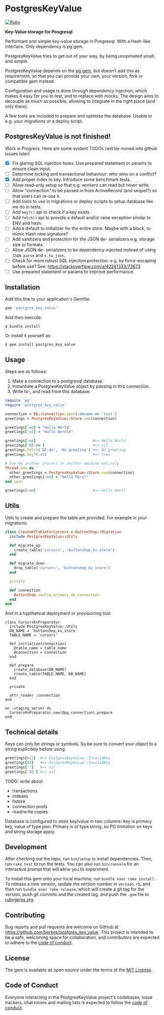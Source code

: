 # PostgresKeyValue

[![Ruby](https://github.com/berkes/postgres_key_value/actions/workflows/main.yml/badge.svg)](https://github.com/berkes/postgres_key_value/actions/workflows/main.yml)

**Key-Value storage for Posgresql**

Performant and simple key-value storage in Posgresql. With a Hash-like
interface. Only dependency is pg gem.

PostgresKeyValue tries to get out of your way, by being unopiniated small, and
simple. 

PostgresKeyValue depends on the [pg gem](https://rubygems.org/gems/pg), but
doesn't add this as requirement, so that you can provide your own, your
version, fork or compatible gem instead.

Configuration and usage is done through dependency injection, which makes it
easy for you to test, and to replace with mocks. The design aims to decouple as
much as possible, allowing to integrate in the right place (and only there).

A few tools are included to prepare and optimize the database. Usable in e.g.
your migrations or a deploy script.

## PostgresKeyValue is not finished!

Work in Progress. Here are some evident TODOs (will be moved into github issues later)

* [x] Fix glaring SQL injection holes. Use prepared statement or params to ensure clean input.
* [ ] Determine locking and transactional behaviour: who wins on a conflict?
* [x] Add proper index to key. Introduce some benchmark tests.
* [ ] Allow read-only setup so that e.g. workers can read but never write.
* [ ] Allow "connection" to be passed in from ActiveRecord (and sequel?) so that users can re-use it.
* [ ] Add tools to use in migrations or deploy scripts to setup database like we do in tests.
* [ ] Add `key?()` api to check if a key exists.
* [ ] Add `fetch()` api to provide a default and/or raise exception similar to ENV and hash.
* [ ] Add a default to initializer for the entire store. Maybe with a block, to mimic Hash.new signature?
* [ ] Add sanitizers and protection for the JSON de- serializers e.g. storage size or formats.
* [ ] Allow JSON de- serializers to be dependency-injected instead of using `JSON.parse` and `x.to_json`.
* [ ] Check for more robust SQL injection protection. e.g. by force-escaping before use? See: https://stackoverflow.com/a/42281333/73673
* [ ] Use prepared statement or params to improve performance.

## Installation

Add this line to your application's Gemfile:

```ruby
gem 'postgres_key_value'
```

And then execute:

    $ bundle install

Or install it yourself as:

    $ gem install postgres_key_value

## Usage

Steps are as follows:

1. Make a connection to a postgresql database.
2. Instantiate a PostgresKeyValue object by passing in this connection.
3. Write to-, and read from this database.

```ruby
require 'pg'
require 'postgres_key_value'

connection = PG::Connection.open(:dbname => 'test')
greetings = PostgresKeyValue::Store.new(connection) 

greetings[:en] = "Hello World"
greetings[:nl] = "Hallo Wereld"

greetings[:en]                          #=> Hello World
greetings['DE-de']                      #=> nil
greetings.fetch('DE-de', 'No greeting') #=> No greeting
greetings.key?(:nl)                     #=> true

# Can be another process on another machine entirely.
Thread.new do
  other_greetings = PostgresKeyValue::Store.new(connection) 
  other_greetings[:en] = "Hello Mars!"
end.join

greetings[:en]                          #=> Hello Mars!
```

## Utils

Utils to create and prepare the table are provided. For example in your migrations:

```ruby
class CreateKVTableForCursors < ButtonShop::Migration
  include PostgresKeyValue::Utils

  def migrate_up
    create_table('cursors', 'buttonshop_kv_store')
  end

  def migrate_down
    drop_table('cursors', 'buttonshop_kv_store')
  end

  private

  def connection
    ButtonShop.config.primary_db_connection
  end
end
```

And in a hypthetical deployment or provisioning tool

```
class CursorsKvPreparator
  include PostgresKeyValue::Utils
  DB_NAME = 'buttonshop_kv_store'
  TABLE_NAME = 'cursors'

  def initialize(connection)
    @table_name = table_name
    @connection = connection
  end

  def prepare
    create_database(DB_NAME)
    create_table(TABLE_NAME, DB_NAME)
  end

  private

  attr_reader :connection
end

on :staging_server do
  CursorsKvPreparator.new(@pg_connection).prepare
end
```

## Technical details

Keys can only be strings or symbols. So be sure to convert your object to a 
string explicitely before using.

```ruby
greetings[nil]  #=> PostgresKeyValue::InvalidKey
greetings[42]   #=> PostgresKeyValue::InvalidKey
greetings['']   #=> nil
greetings['42'] #=> nil

```

TODO: write about

* transactions
* indexes
* hstore
* connection pools
* read/write copies

Database is configured to store key/value in two columns: key is primary key,
value of type json. Primary is of type string, so PG limitation on keys and string
storage apply.

## Development

After checking out the repo, run `bin/setup` to install dependencies. Then, run `rake test` to run the tests. You can also run `bin/console` for an interactive prompt that will allow you to experiment.

To install this gem onto your local machine, run `bundle exec rake install`. To release a new version, update the version number in `version.rb`, and then run `bundle exec rake release`, which will create a git tag for the version, push git commits and the created tag, and push the `.gem` file to [rubygems.org](https://rubygems.org).

## Contributing

Bug reports and pull requests are welcome on GitHub at
https://github.com/berkes/postgres_key_value. This project is intended to be a
safe, welcoming space for collaboration, and contributors are expected to
adhere to the [code of conduct](https://github.com/berkes/postgres_key_value/blob/master/CODE_OF_CONDUCT.md).

## License

The gem is available as open source under the terms of the [MIT License](https://opensource.org/licenses/MIT).

## Code of Conduct

Everyone interacting in the PostgresKeyValue project's codebases, issue trackers, chat rooms and mailing lists is expected to follow the [code of conduct](https://github.com/berkes/postgres_key_value/blob/master/CODE_OF_CONDUCT.md).
